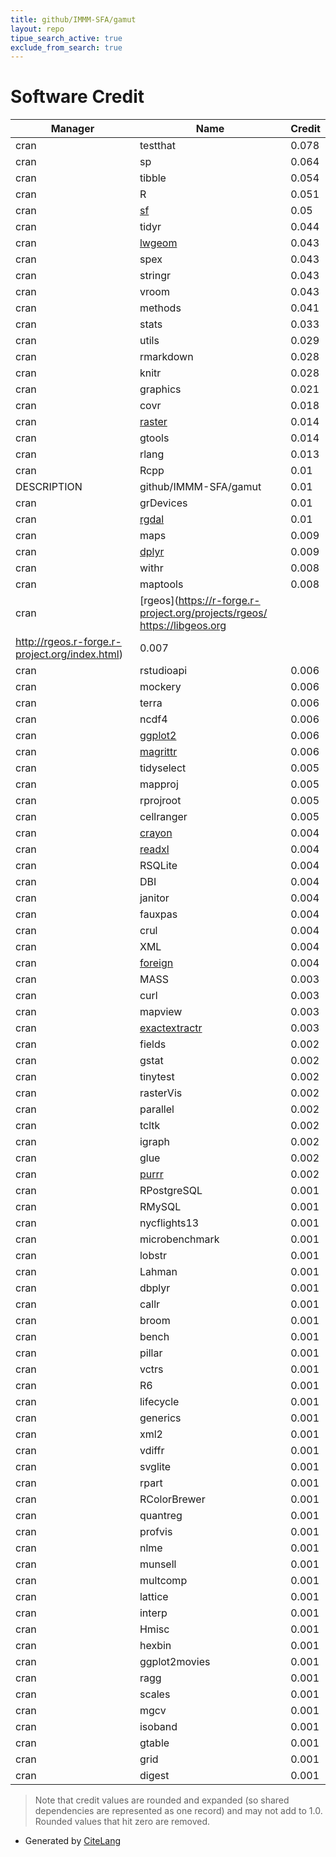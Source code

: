 ```yaml
---
title: github/IMMM-SFA/gamut
layout: repo
tipue_search_active: true
exclude_from_search: true
---
```

# Software Credit

|Manager|Name|Credit|
|-------|----|------|
|cran|testthat|0.078|
|cran|sp|0.064|
|cran|tibble|0.054|
|cran|R|0.051|
|cran|[sf](https://r-spatial.github.io/sf/)|0.05|
|cran|tidyr|0.044|
|cran|[lwgeom](https://github.com/r-spatial/lwgeom/)|0.043|
|cran|spex|0.043|
|cran|stringr|0.043|
|cran|vroom|0.043|
|cran|methods|0.041|
|cran|stats|0.033|
|cran|utils|0.029|
|cran|rmarkdown|0.028|
|cran|knitr|0.028|
|cran|graphics|0.021|
|cran|covr|0.018|
|cran|[raster](https://rspatial.org/raster)|0.014|
|cran|gtools|0.014|
|cran|rlang|0.013|
|cran|Rcpp|0.01|
|DESCRIPTION|github/IMMM-SFA/gamut|0.01|
|cran|grDevices|0.01|
|cran|[rgdal](http://rgdal.r-forge.r-project.org)|0.01|
|cran|maps|0.009|
|cran|[dplyr](https://dplyr.tidyverse.org)|0.009|
|cran|withr|0.008|
|cran|maptools|0.008|
|cran|[rgeos](https://r-forge.r-project.org/projects/rgeos/ https://libgeos.org
http://rgeos.r-forge.r-project.org/index.html)|0.007|
|cran|rstudioapi|0.006|
|cran|mockery|0.006|
|cran|terra|0.006|
|cran|ncdf4|0.006|
|cran|[ggplot2](https://ggplot2.tidyverse.org)|0.006|
|cran|[magrittr](https://magrittr.tidyverse.org)|0.006|
|cran|tidyselect|0.005|
|cran|mapproj|0.005|
|cran|rprojroot|0.005|
|cran|cellranger|0.005|
|cran|[crayon](https://github.com/r-lib/crayon#readme)|0.004|
|cran|[readxl](https://readxl.tidyverse.org)|0.004|
|cran|RSQLite|0.004|
|cran|DBI|0.004|
|cran|janitor|0.004|
|cran|fauxpas|0.004|
|cran|crul|0.004|
|cran|XML|0.004|
|cran|[foreign](https://svn.r-project.org/R-packages/trunk/foreign/)|0.004|
|cran|MASS|0.003|
|cran|curl|0.003|
|cran|mapview|0.003|
|cran|[exactextractr](https://isciences.gitlab.io/exactextractr/)|0.003|
|cran|fields|0.002|
|cran|gstat|0.002|
|cran|tinytest|0.002|
|cran|rasterVis|0.002|
|cran|parallel|0.002|
|cran|tcltk|0.002|
|cran|igraph|0.002|
|cran|glue|0.002|
|cran|[purrr](http://purrr.tidyverse.org)|0.002|
|cran|RPostgreSQL|0.001|
|cran|RMySQL|0.001|
|cran|nycflights13|0.001|
|cran|microbenchmark|0.001|
|cran|lobstr|0.001|
|cran|Lahman|0.001|
|cran|dbplyr|0.001|
|cran|callr|0.001|
|cran|broom|0.001|
|cran|bench|0.001|
|cran|pillar|0.001|
|cran|vctrs|0.001|
|cran|R6|0.001|
|cran|lifecycle|0.001|
|cran|generics|0.001|
|cran|xml2|0.001|
|cran|vdiffr|0.001|
|cran|svglite|0.001|
|cran|rpart|0.001|
|cran|RColorBrewer|0.001|
|cran|quantreg|0.001|
|cran|profvis|0.001|
|cran|nlme|0.001|
|cran|munsell|0.001|
|cran|multcomp|0.001|
|cran|lattice|0.001|
|cran|interp|0.001|
|cran|Hmisc|0.001|
|cran|hexbin|0.001|
|cran|ggplot2movies|0.001|
|cran|ragg|0.001|
|cran|scales|0.001|
|cran|mgcv|0.001|
|cran|isoband|0.001|
|cran|gtable|0.001|
|cran|grid|0.001|
|cran|digest|0.001|


> Note that credit values are rounded and expanded (so shared dependencies are represented as one record) and may not add to 1.0. Rounded values that hit zero are removed.


- Generated by [CiteLang](https://github.com/vsoch/citelang)
